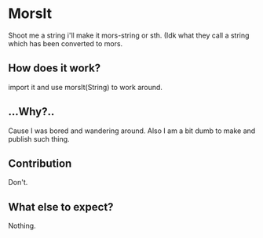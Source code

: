 # MorsIt
Shoot me a string i'll make it mors-string or sth. (Idk what they call a string which has been converted to mors.

## How does it work?
import it and use morsIt(String) to work around.


## ...Why?..
Cause I was bored and wandering around. Also I am a bit dumb to make and publish such thing.

## Contribution
Don't.

## What else to expect?
Nothing.
